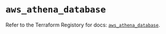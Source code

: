 # `aws_athena_database`

Refer to the Terraform Registory for docs: [`aws_athena_database`](https://registry.terraform.io/providers/hashicorp/aws/5.31.0/docs/resources/athena_database).
